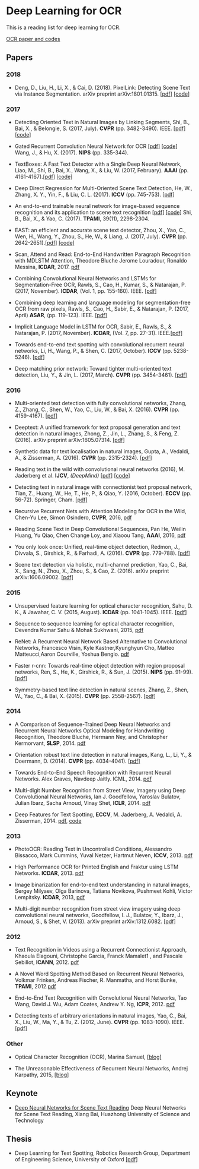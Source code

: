 # Deep Learning for OCR
This is a reading list for deep learning for OCR. 

[OCR paper and codes](http://swinghu.github.io/deep_learning/2015/10/09/ocr.html)

## Papers

### 2018 
- Deng, D., Liu, H., Li, X., & Cai, D. (2018). PixelLink: Detecting Scene Text via Instance Segmentation. arXiv preprint arXiv:1801.01315. [[pdf]](https://arxiv.org/pdf/1801.01315.pdf) [[code]](https://github.com/ZJULearning/pixel_link)

### 2017
- Detecting Oriented Text in Natural Images by Linking Segments, Shi, B., Bai, X., & Belongie, S. (2017, July). **CVPR** (pp. 3482-3490). IEEE. [[pdf]](http://openaccess.thecvf.com/content_cvpr_2017/papers/Shi_Detecting_Oriented_Text_CVPR_2017_paper.pdf) [[code]](https://github.com/dengdan/seglink)

- Gated Recurrent Convolution Neural Network for OCR [[pdf]](https://papers.nips.cc/paper/6637-gated-recurrent-convolution-neural-network-for-ocr.pdf) [[code]](https://github.com/Jianfeng1991/GRCNN-for-OCR) Wang, J., & Hu, X. (2017). **NIPS** (pp. 335-344).

- TextBoxes: A Fast Text Detector with a Single Deep Neural Network, Liao, M., Shi, B., Bai, X., Wang, X., & Liu, W. (2017, February). **AAAI** (pp. 4161-4167).[[pdf]](http://www.aaai.org/ocs/index.php/AAAI/AAAI17/paper/download/14202/14295) [[code]](https://github.com/MhLiao/TextBoxes)

- Deep Direct Regression for Multi-Oriented Scene Text Detection, He, W., Zhang, X. Y., Yin, F., & Liu, C. L. (2017). **ICCV** (pp. 745-753). [[pdf]](http://openaccess.thecvf.com/content_ICCV_2017/papers/He_Deep_Direct_Regression_ICCV_2017_paper.pdf)

- An end-to-end trainable neural network for image-based sequence recognition and its application to scene text recognition [[pdf]](http://www.vlrlab.net/admin/uploads/avatars/An_End-to-End_Trainable_Neural_Network_for_Image-based_Sequence_Recognition_and_Its_Application_to_Scene_Text_Recognition.pdf) [[code]](https://github.com/bgshih/crnn)
Shi, B., Bai, X., & Yao, C. (2017). **TPAMI**, 39(11), 2298-2304.

- EAST: an efficient and accurate scene text detector, Zhou, X., Yao, C., Wen, H., Wang, Y., Zhou, S., He, W., & Liang, J. (2017, July). **CVPR** (pp. 2642-2651).[[pdf]](http://openaccess.thecvf.com/content_cvpr_2017/papers/Zhou_EAST_An_Efficient_CVPR_2017_paper.pdf) [[code]](https://github.com/argman/EAST)

- Scan, Attend and Read: End-to-End Handwritten Paragraph Recognition with MDLSTM Attention, Theodore Bluche Jerome Louradour, Ronaldo Messina, **ICDAR**, 2017. [pdf](https://arxiv.org/pdf/1604.03286.pdf)

- Combining Convolutional Neural Networks and LSTMs for Segmentation-Free OCR, Rawls, S., Cao, H., Kumar, S., & Natarajan, P. (2017, November). **ICDAR**,  (Vol. 1, pp. 155-160). IEEE. [[pdf]](https://ieeexplore.ieee.org/document/8269965/)

- Combining deep learning and language modeling for segmentation-free OCR from raw pixels, Rawls, S., Cao, H., Sabir, E., & Natarajan, P. (2017, April) **ASAR**, (pp. 119-123). IEEE. [[pdf]](https://ieeexplore.ieee.org/document/8067772/)

- Implicit Language Model in LSTM for OCR, Sabir, E., Rawls, S., & Natarajan, P. (2017, November). **ICDAR**, (Vol. 7, pp. 27-31). IEEE.[[pdf]](https://arxiv.org/pdf/1805.09441.pdf)

- Towards end-to-end text spotting with convolutional recurrent neural networks, Li, H., Wang, P., & Shen, C. (2017, October). **ICCV** (pp. 5238-5246). [[pdf]](http://openaccess.thecvf.com/content_ICCV_2017/papers/Li_Towards_End-To-End_Text_ICCV_2017_paper.pdf)

- Deep matching prior network: Toward tighter multi-oriented text detection, Liu, Y., & Jin, L. (2017, March). **CVPR** (pp. 3454-3461). [[pdf]](http://openaccess.thecvf.com/content_cvpr_2017/papers/Liu_Deep_Matching_Prior_CVPR_2017_paper.pdf)


### 2016
- Multi-oriented text detection with fully convolutional networks, Zhang, Z., Zhang, C., Shen, W., Yao, C., Liu, W., & Bai, X. (2016). **CVPR** (pp. 4159-4167). [[pdf]](https://www.cv-foundation.org/openaccess/content_cvpr_2016/papers/Zhang_Multi-Oriented_Text_Detection_CVPR_2016_paper.pdf)

- Deeptext: A unified framework for text proposal generation and text detection in natural images, Zhong, Z., Jin, L., Zhang, S., & Feng, Z. (2016). arXiv preprint arXiv:1605.07314. [[pdf]](https://arxiv.org/pdf/1605.07314.pdf)

- Synthetic data for text localisation in natural images, Gupta, A., Vedaldi, A., & Zisserman, A. (2016). **CVPR** (pp. 2315-2324). [[pdf]](https://www.cv-foundation.org/openaccess/content_cvpr_2016/papers/Gupta_Synthetic_Data_for_CVPR_2016_paper.pdf)

- Reading text in the wild with convolutional neural networks (2016), M. Jaderberg et al. **IJCV**, *(DeepMind)* [[pdf]](http://arxiv.org/pdf/1412.1842) [[code]](https://github.com/mathDR/reading-text-in-the-wild)

- Detecting text in natural image with connectionist text proposal network, Tian, Z., Huang, W., He, T., He, P., & Qiao, Y. (2016, October). **ECCV** (pp. 56-72). Springer, Cham. [[pdf]](https://arxiv.org/pdf/1609.03605.pdf)

- Recursive Recurrent Nets with Attention Modeling for OCR in the Wild, Chen-Yu Lee, Simon Osindero, **CVPR**, 2016, [pdf](http://www.cv-foundation.org/openaccess/content_cvpr_2016/papers/Lee_Recursive_Recurrent_Nets_CVPR_2016_paper.pdf)

- Reading Scene Text in Deep Convolutional Sequences, Pan He, Weilin Huang, Yu Qiao, Chen Change Loy, and Xiaoou Tang, **AAAI**, 2016, [pdf](http://www.whuang.org/papers/phe2016_aaai.pdf)

- You only look once: Unified, real-time object detection, Redmon, J., Divvala, S., Girshick, R., & Farhadi, A. (2016). **CVPR**  (pp. 779-788). [[pdf]](https://pjreddie.com/media/files/papers/yolo.pdf)

- Scene text detection via holistic, multi-channel prediction, Yao, C., Bai, X., Sang, N., Zhou, X., Zhou, S., & Cao, Z. (2016). arXiv preprint arXiv:1606.09002. [[pdf]](https://arxiv.org/pdf/1606.09002.pdf)

### 2015
- Unsupervised feature learning for optical character recognition, Sahu, D. K., & Jawahar, C. V. (2015, August). **ICDAR** (pp. 1041-1045). IEEE. [[pdf]](https://cdn.iiit.ac.in/cdn/cvit.iiit.ac.in/images/ConferencePapers/2015/Devendra2015Unsupervised.pdf)

- Sequence to sequence learning for optical character recognition, Devendra Kumar Sahu & Mohak Sukhwani, 2015, [pdf](http://arxiv.org/pdf/1511.04176.pdf)

- ReNet: A Recurrent Neural Network Based Alternative to Convolutional Networks, Francesco Visin, Kyle Kastner,Kyunghyun Cho, Matteo Matteucci,Aaron Courville, Yoshua Bengio. [pdf](https://arxiv.org/pdf/1505.00393.pdf)

- Faster r-cnn: Towards real-time object detection with region proposal networks, Ren, S., He, K., Girshick, R., & Sun, J. (2015). **NIPS** (pp. 91-99). [[pdf]](http://papers.nips.cc/paper/5638-faster-r-cnn-towards-real-time-object-detection-with-region-proposal-networks.pdf)

- Symmetry-based text line detection in natural scenes, Zhang, Z., Shen, W., Yao, C., & Bai, X. (2015). **CVPR** (pp. 2558-2567). [[pdf]](https://www.cv-foundation.org/openaccess/content_cvpr_2015/papers/Zhang_Symmetry-Based_Text_Line_2015_CVPR_paper.pdf)

### 2014 
- A Comparison of Sequence-Trained Deep Neural Networks and Recurrent Neural Networks Optical Modeling for Handwriting Recognition, Theodore Bluche, Hermann Ney, and Christopher Kermorvant, **SLSP**, 2014. [pdf](http://www.a2ialab.com/lib/exe/fetch.php?media=publications:slsp2014.pdf)

- Orientation robust text line detection in natural images, Kang, L., Li, Y., & Doermann, D. (2014). **CVPR** (pp. 4034-4041). [[pdf]](https://www.cv-foundation.org/openaccess/content_cvpr_2014/papers/Kang_Orientation_Robust_Text_2014_CVPR_paper.pdf)

- Towards End-to-End Speech Recognition with Recurrent Neural Networks. Alex Graves, Navdeep Jaitly. ICML, 2014. [pdf](http://www.jmlr.org/proceedings/papers/v32/graves14.pdf)

- Multi-digit Number Recognition from Street View, Imagery using Deep Convolutional Neural Networks, Ian J. Goodfellow, Yaroslav Bulatov, Julian Ibarz, Sacha Arnoud, Vinay Shet, **ICLR**, 2014. [pdf](https://arxiv.org/pdf/1312.6082.pdf)

- Deep Features for Text Spotting, **ECCV**, M. Jaderberg, A. Vedaldi, A. Zisserman, 2014. [pdf](http://www.robots.ox.ac.uk/~vgg/publications/2014/Jaderberg14/jaderberg14.pdf.pdf), [code](https://bitbucket.org/socialauth/migrate/?next=/jaderberg/eccv2014_textspotting)

### 2013
- PhotoOCR: Reading Text in Uncontrolled Conditions, Alessandro Bissacco, Mark Cummins, Yuval Netzer, Hartmut Neven, **ICCV**, 2013. [pdf](https://ai2-s2-pdfs.s3.amazonaws.com/31a8/803d7e2618bfa44c472d003055bb5961b9de.pdf)

- High Performance OCR for Printed English and Fraktur using LSTM Networks. **ICDAR**, 2013. [pdf](https://www.researchgate.net/profile/Adnan_Ul-Hasan/publication/260341302_High_Performance_OCR_for_Printed_English_and_Fraktur_using_LSTM_Networks/links/0deec530da5e58f067000000.pdf?origin=publication_detail)

- Image binarization for end-to-end text understanding in natural images, Sergey Milyaev, Olga Barinova, Tatiana Novikova, Pushmeet Kohli, Victor Lempitsky. **ICDAR**, 2013, [pdf](http://research.microsoft.com/en-us/um/people/pkohli/papers/mbnlk_icdar2013.pdf)

- Multi-digit number recognition from street view imagery using deep convolutional neural networks, Goodfellow, I. J., Bulatov, Y., Ibarz, J., Arnoud, S., & Shet, V. (2013). arXiv preprint arXiv:1312.6082. [[pdf]](https://arxiv.org/pdf/1312.6082.pdf)


### 2012
- Text Recognition in Videos using a Recurrent Connectionist Approach, Khaoula Elagouni, Christophe Garcia, Franck Mamalet1
, and Pascale Sebillot, **ICANN**, 2012. [pdf](http://liris.cnrs.fr/Documents/Liris-5660.pdf)

- A Novel Word Spotting Method Based on Recurrent Neural Networks, Volkmar Frinken, Andreas Fischer, R. Manmatha, and Horst Bunke, **TPAMI**, 2012.[pdf](http://citeseerx.ist.psu.edu/viewdoc/download?doi=10.1.1.367.75&rep=rep1&type=pdf)

- End-to-End Text Recognition with Convolutional Neural Networks, Tao Wang, David J. Wu, Adam Coates, Andrew Y. Ng, **ICPR**, 2012. [pdf](https://crypto.stanford.edu/~dwu4/papers/ICPR2012.pdf)

- Detecting texts of arbitrary orientations in natural images, Yao, C., Bai, X., Liu, W., Ma, Y., & Tu, Z. (2012, June). **CVPR** (pp. 1083-1090). IEEE. [[pdf]](http://www.iapr-tc11.org/dataset/MSRA-TD500/Detecting_Texts_of_Arbitrary_Orientations_in_Natural_Images.pdf)


### Other

- Optical Character Recognition (OCR), Marina Samuel, [[blog]](http://aosabook.org/en/500L/optical-character-recognition-ocr.html)

- The Unreasonable Effectiveness of Recurrent Neural Networks, Andrej Karpathy, 2015, [[blog]](http://karpathy.github.io/2015/05/21/rnn-effectiveness/)

## Keynote
* [Deep Neural Networks for Scene Text Reading](http://u-pat.org/ICDAR2017/keynotes/ICDAR2017_Keynote_Prof_Bai.pdf) Deep Neural Networks for Scene Text Reading, Xiang Bai, Huazhong University of Science and Technology

## Thesis
- Deep Learning for Text Spotting, Robotics Research Group, Department of Engineering Science, University of Oxford  [[pdf]](https://www.robots.ox.ac.uk/~vgg/publications/2015/Jaderberg15b/jaderberg15b.pdf)


